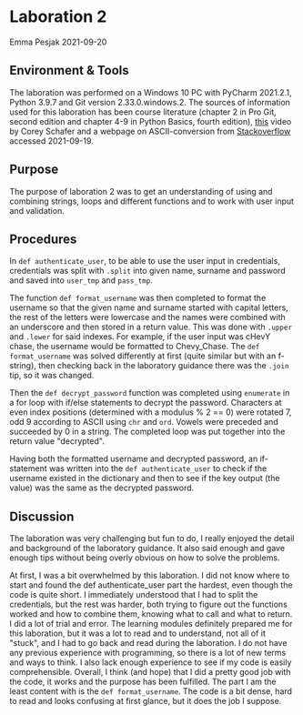 # Laboration 2
Emma Pesjak 2021-09-20
## Environment & Tools
The laboration was performed on a Windows 10 PC with PyCharm 2021.2.1, Python 3.9.7 and Git version 2.33.0.windows.2. 
The sources of information used for this laboration has been course literature
(chapter 2 in Pro Git, second edition and chapter 4-9 in Python Basics, fourth edition), 
[this](https://www.youtube.com/watch?v=W8KRzm-HUcc) video by Corey Schafer and a webpage on ASCII-conversion from
[Stackoverflow](https://stackoverflow.com/questions/227459/how-to-get-the-ascii-value-of-a-character) 
accessed 2021-09-19.

## Purpose
The purpose of laboration 2 was to get an understanding of using and combining strings, loops and different 
functions and to work with user input and validation. 

## Procedures
In `def authenticate_user`, to be able to use the user input in credentials, credentials was split with `.split` 
into given name, surname and password and saved into `user_tmp` and `pass_tmp`.

The function `def format_username` was then completed to format the username so that the given name and surname
started with capital letters, the rest of the letters were lowercase and the names were combined with an underscore and 
then stored in a return value. 
This was done with `.upper` and `.lower` for said indexes. For example, if the user input was cHevY chase, 
the username would be formatted to Chevy_Chase. The `def format_username` was solved differently at first
(quite similar but with an f-string), then checking back in the laboratory guidance there was the `.join` tip, 
so it was changed. 

Then the `def decrypt_password` function was completed using `enumerate` in a for loop with if/else statements to decrypt
the password. Characters at even index positions (determined with a modulus % 2 == 0) were rotated 7, odd 9 according 
to ASCII using `chr` and `ord`. Vowels were preceded and succeeded by 0 in a string. The completed loop was put together 
into the return value "decrypted".

Having both the formatted username and decrypted password, an if-statement was written into the `def authenticate_user`
to check if the username existed in the dictionary and then to see if the key output (the value) was the same as the 
decrypted password.

## Discussion
The laboration was very challenging but fun to do, I really enjoyed the detail and background of the laboratory 
guidance. It also said enough and gave enough tips without being overly obvious on how to solve the problems.

At first, I was a bit overwhelmed by this laboration. I did not know where to start and found the def authenticate_user
part the hardest, even though the code is quite short. I immediately understood that I had to split the credentials, 
but the rest was harder, both trying to figure out the functions worked and how to combine them, knowing what to call 
and what to return. I did a lot of trial and error. The learning modules definitely prepared me for this laboration,
but it was a lot to read and to understand, not all of it "stuck", and I had to go back and read during the laboration.
I do not have any previous experience with programming, so there is a lot of new terms and ways to think. I also 
lack enough experience to see if my code is easily comprehensible. Overall, I think (and hope) that I did a pretty 
good job with the code, it works and the purpose has been fulfilled. The part I am the least content with is 
the `def format_username`. The code is a bit dense, hard to read and looks confusing at first glance, but it does 
the job I suppose. 




